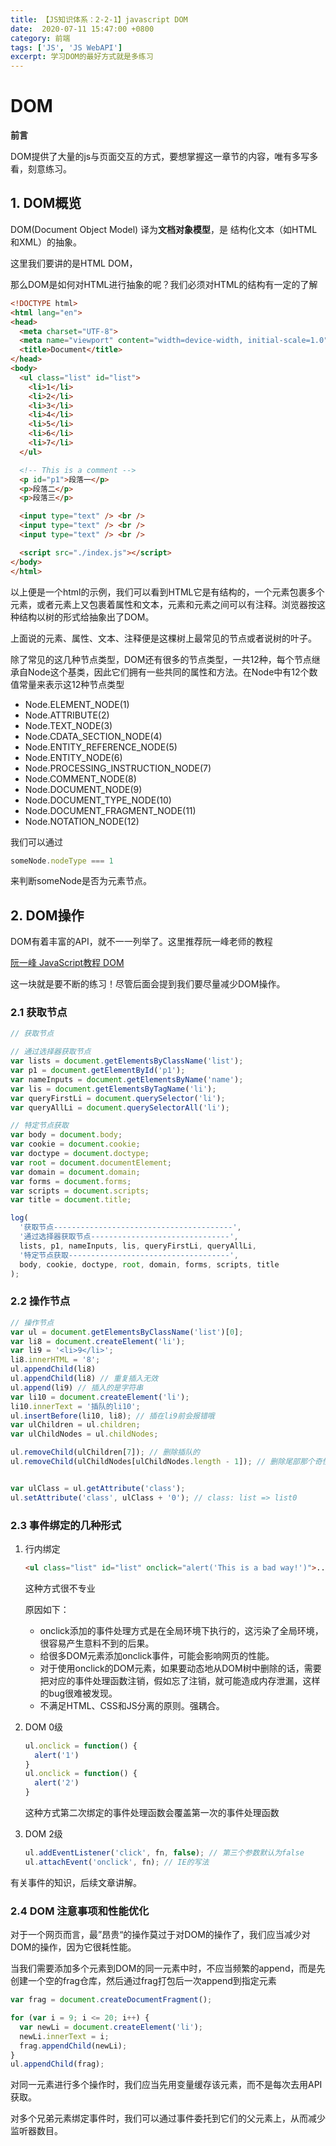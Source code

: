 ```yaml
---
title: 【JS知识体系：2-2-1】javascript DOM
date:  2020-07-11 15:47:00 +0800
category: 前端
tags: ['JS', 'JS WebAPI']
excerpt: 学习DOM的最好方式就是多练习
---
```


# DOM

**前言**

DOM提供了大量的js与页面交互的方式，要想掌握这一章节的内容，唯有多写多看，刻意练习。



## 1. DOM概览

DOM(Document Object Model) 译为**文档对象模型**，是 结构化文本（如HTML和XML）的抽象。

这里我们要讲的是HTML DOM，

那么DOM是如何对HTML进行抽象的呢？我们必须对HTML的结构有一定的了解

```html
<!DOCTYPE html>
<html lang="en">
<head>
  <meta charset="UTF-8">
  <meta name="viewport" content="width=device-width, initial-scale=1.0">
  <title>Document</title>
</head>
<body>
  <ul class="list" id="list">
    <li>1</li>
    <li>2</li>
    <li>3</li>
    <li>4</li>
    <li>5</li>
    <li>6</li>
    <li>7</li>
  </ul>

  <!-- This is a comment -->
  <p id="p1">段落一</p>
  <p>段落二</p>
  <p>段落三</p>

  <input type="text" /> <br />
  <input type="text" /> <br />
  <input type="text" /> <br />

  <script src="./index.js"></script>
</body>
</html>
```

以上便是一个html的示例，我们可以看到HTML它是有结构的，一个元素包裹多个元素，或者元素上又包裹着属性和文本，元素和元素之间可以有注释。浏览器按这种结构以树的形式给抽象出了DOM。

上面说的元素、属性、文本、注释便是这棵树上最常见的节点或者说树的叶子。

除了常见的这几种节点类型，DOM还有很多的节点类型，一共12种，每个节点继承自Node这个基类，因此它们拥有一些共同的属性和方法。在Node中有12个数值常量来表示这12种节点类型

* Node.ELEMENT_NODE(1)
* Node.ATTRIBUTE(2)
* Node.TEXT_NODE(3)
* Node.CDATA_SECTION_NODE(4)
* Node.ENTITY_REFERENCE_NODE(5)
* Node.ENTITY_NODE(6)
* Node.PROCESSING_INSTRUCTION_NODE(7)
* Node.COMMENT_NODE(8)
* Node.DOCUMENT_NODE(9)
* Node.DOCUMENT_TYPE_NODE(10)
* Node.DOCUMENT_FRAGMENT_NODE(11)
* Node.NOTATION_NODE(12)

我们可以通过

```js
someNode.nodeType === 1
```

来判断someNode是否为元素节点。



## 2. DOM操作

DOM有着丰富的API，就不一一列举了。这里推荐阮一峰老师的教程

[阮一峰 JavaScript教程 DOM](https://www.bookstack.cn/read/javascript-tutorial/docs-dom-general.md)

这一块就是要不断的练习！尽管后面会提到我们要尽量减少DOM操作。

### 2.1 获取节点

```js
// 获取节点

// 通过选择器获取节点
var lists = document.getElementsByClassName('list');
var p1 = document.getElementById('p1');
var nameInputs = document.getElementsByName('name');
var lis = document.getElementsByTagName('li');
var queryFirstLi = document.querySelector('li');
var queryAllLi = document.querySelectorAll('li');

// 特定节点获取
var body = document.body;
var cookie = document.cookie;
var doctype = document.doctype;
var root = document.documentElement;
var domain = document.domain;
var forms = document.forms;
var scripts = document.scripts;
var title = document.title;

log(
  '获取节点----------------------------------------',
  '通过选择器获取节点-------------------------------',
  lists, p1, nameInputs, lis, queryFirstLi, queryAllLi,
  '特定节点获取------------------------------------',
  body, cookie, doctype, root, domain, forms, scripts, title
);
```



### 2.2 操作节点

```js
// 操作节点
var ul = document.getElementsByClassName('list')[0];
var li8 = document.createElement('li');
var li9 = '<li>9</li>';
li8.innerHTML = '8';
ul.appendChild(li8)
ul.appendChild(li8) // 重复插入无效
ul.append(li9) // 插入的是字符串
var li10 = document.createElement('li');
li10.innerText = '插队的li10';
ul.insertBefore(li10, li8); // 插在li9前会报错哦
var ulChildren = ul.children;
var ulChildNodes = ul.childNodes;

ul.removeChild(ulChildren[7]); // 删除插队的
ul.removeChild(ulChildNodes[ulChildNodes.length - 1]); // 删除尾部那个奇怪的li9


var ulClass = ul.getAttribute('class');
ul.setAttribute('class', ulClass + '0'); // class: list => list0
```



### 2.3 事件绑定的几种形式

1. 行内绑定

   ```html
   <ul class="list" id="list" onclick="alert('This is a bad way!')">...</ul>
   ```

   这种方式很不专业

   原因如下：

   * onclick添加的事件处理方式是在全局环境下执行的，这污染了全局环境，很容易产生意料不到的后果。
   * 给很多DOM元素添加onclick事件，可能会影响网页的性能。
   * 对于使用onclick的DOM元素，如果要动态地从DOM树中删除的话，需要把对应的事件处理函数注销，假如忘了注销，就可能造成内存泄漏，这样的bug很难被发现。
   * 不满足HTML、CSS和JS分离的原则。强耦合。

2. DOM 0级

   ```js
   ul.onclick = function() {
     alert('1')
   }
   ul.onclick = function() {
     alert('2')
   }
   ```

   这种方式第二次绑定的事件处理函数会覆盖第一次的事件处理函数

3. DOM 2级

   ```js
   ul.addEventListener('click', fn, false); // 第三个参数默认为false
   ul.attachEvent('onclick', fn); // IE的写法
   ```

有关事件的知识，后续文章讲解。



### 2.4 DOM 注意事项和性能优化

对于一个网页而言，最”昂贵“的操作莫过于对DOM的操作了，我们应当减少对DOM的操作，因为它很耗性能。

当我们需要添加多个元素到DOM的同一元素中时，不应当频繁的append，而是先创建一个空的frag仓库，然后通过frag打包后一次append到指定元素

```js
var frag = document.createDocumentFragment();

for (var i = 9; i <= 20; i++) {
  var newLi = document.createElement('li');
  newLi.innerText = i;
  frag.appendChild(newLi);
}
ul.appendChild(frag);
```

对同一元素进行多个操作时，我们应当先用变量缓存该元素，而不是每次去用API获取。

对多个兄弟元素绑定事件时，我们可以通过事件委托到它们的父元素上，从而减少监听器数目。



